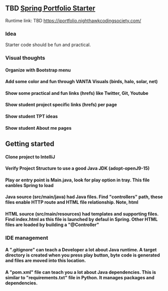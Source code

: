 ## TBD [Spring Portfolio Starter](https://nighthawkcodingsociety.com/projectsearch/details/Spring%20Portfolio%20Starter)
Runtime link: TBD https://jportfolio.nighthawkcodingsociety.com/
### Idea
Starter code should be fun and practical.
### Visual thoughts
#### Organize with Bootstrap menu 
#### Add some color and fun through VANTA Visuals (birds, halo, solar, net)
#### Show some practical and fun links (hrefs) like Twitter, Git, Youtube
#### Show student project specific links (hrefs) per page
#### Show student TPT ideas
#### Show student About me pages

## Getting started
#### Clone project to IntelliJ
#### Verify Project Structure to use a good Java JDK (adopt-openJ9-15) 
#### Play or entry point is Main.java, look for play option in tray.  This file eanbles Spring to load
#### Java source (src/main/java) had Java files.  Find "controllers" path, these files enable HTTP route and HTML file relationship.  Note, html 
#### HTML source (src/main/resources) had templates and supporting files.  Find index.html as this file is launched by defaul in Spring.  Other HTML files are loaded by building a "@Controller"

### IDE management
#### A ".gitignore" can teach a Developer a lot about Java runtime.  A target directory is created when you press play button, byte code is generated and files are moved into this location.
#### A "pom.xml" file can teach you a lot about Java dependencies.  This is similar to "requirements.txt" file in Python.  It manages packages and dependencies.
